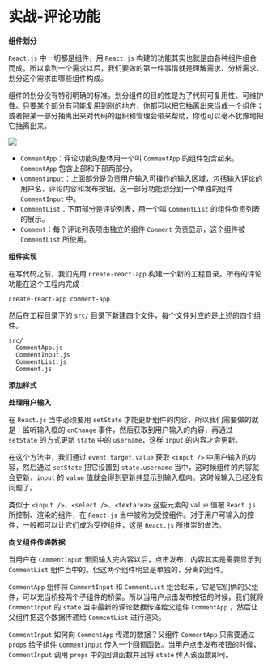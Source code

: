 # 实战-评论功能 #

**组件划分**

`React.js` 中一切都是组件，用 `React.js` 构建的功能其实也就是由各种组件组合而成。所以拿到一个需求以后，我们要做的第一件事情就是理解需求、分析需求、划分这个需求由哪些组件构成。

组件的划分没有特别明确的标准。划分组件的目的性是为了代码可复用性、可维护性。只要某个部分有可能复用到别的地方，你都可以把它抽离出来当成一个组件；或者把某一部分抽离出来对代码的组织和管理会带来帮助，你也可以毫不犹豫地把它抽离出来。

![](https://i.imgur.com/BpfAmwi.png)

- `CommentApp`：评论功能的整体用一个叫 `CommentApp` 的组件包含起来。`CommentApp` 包含上部和下部两部分。
- `CommentInput`：上面部分是负责用户输入可操作的输入区域，包括输入评论的用户名、评论内容和发布按钮，这一部分功能划分到一个单独的组件 `CommentInput` 中。
- `CommentList`：下面部分是评论列表，用一个叫 `CommentList` 的组件负责列表的展示。
- `Comment`：每个评论列表项由独立的组件 `Comment` 负责显示，这个组件被 `CommentList` 所使用。

**组件实现**

在写代码之前，我们先用 `create-react-app` 构建一个新的工程目录。所有的评论功能在这个工程内完成：

    create-react-app comment-app

然后在工程目录下的 `src/` 目录下新建四个文件，每个文件对应的是上述的四个组件。

    src/
      CommentApp.js
      CommentInput.js
      CommentList.js
      Comment.js

**添加样式**

**处理用户输入**

在 `React.js` 当中必须要用 `setState` 才能更新组件的内容，所以我们需要做的就是：监听输入框的 `onChange` 事件，然后获取到用户输入的内容，再通过 `setState` 的方式更新 `state` 中的 `username`，这样 `input` 的内容才会更新。

在这个方法中，我们通过 `event.target.value` 获取 `<input />` 中用户输入的内容，然后通过 `setState` 把它设置到 `state.username` 当中，这时候组件的内容就会更新，`input` 的 `value` 值就会得到更新并显示到输入框内。这时候输入已经没有问题了。

类似于 `<input />`、`<select />`、`<textarea>` 这些元素的 `value` 值被 `React.js` 所控制、渲染的组件，在 `React.js` 当中被称为受控组件。对于用户可输入的控件，一般都可以让它们成为受控组件，这是 `React.js` 所推崇的做法。

**向父组件传递数据**

当用户在 `CommentInput` 里面输入完内容以后，点击发布，内容其实是需要显示到 `CommentList` 组件当中的。但这两个组件明显是单独的、分离的组件。

`CommentApp` 组件将 `CommentInput` 和 `CommentList` 组合起来，它是它们俩的父组件，可以充当桥接两个子组件的桥梁。所以当用户点击发布按钮的时候，我们就将 `CommentInput` 的 `state` 当中最新的评论数据传递给父组件 `CommentApp` ，然后让父组件把这个数据传递给 `CommentList` 进行渲染。

`CommentInput` 如何向 `CommentApp` 传递的数据？父组件 `CommentApp` 只需要通过 `props` 给子组件 `CommentInput` 传入一个回调函数。当用户点击发布按钮的时候，`CommentInput` 调用 `props` 中的回调函数并且将 `state` 传入该函数即可。